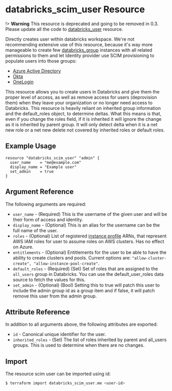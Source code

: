 # databricks_scim_user Resource

!> **Warning** This resource is deprecated and going to be removed in 0.3. Please update all the code to [databricks_user](user.md) resource.

Directly creates user within databricks workspace. We're not recommending extensive use of this resource, because it's way more manageable to create few [databricks_group](group.md) instances with all related permissions to them and let Identity provider use SCIM provisioning to populate users into those groups:

* [Azure Active Directory](https://docs.microsoft.com/en-us/azure/databricks/administration-guide/users-groups/scim/aad)
* [Okta](https://docs.databricks.com/administration-guide/users-groups/scim/okta.html)
* [OneLogin](https://docs.databricks.com/administration-guide/users-groups/scim/onelogin.html)

This resource allows you to create users in Databricks and give them the proper level of access, as well as remove access for users (deprovision them) when they leave your organization or no longer need access to Databricks. This resource is heavily reliant on inherited group information and the default_roles object, to determine deltas. What this means is that, even if you change the roles field, if it is inherited it will ignore the change as it is inherited by parent group. It will only detect delta when it is a net new role or a net new delete not covered by inherited roles or default roles.  


## Example Usage

```hcl
resource "databricks_scim_user" "admin" {
  user_name    = "me@example.com"
  display_name = "Example user"
  set_admin    = true
}
```

## Argument Reference

The following arguments are required:

* `user_name` - (Required) This is the username of the given user and will be their form of access and identity.
* `display_name` - (Optional) This is an alias for the username can be the full name of the user.
* `roles` - (Optional) List of registered [instance profile](instance_profile.md) ARNs, that represent AWS IAM roles for user to assume roles on AWS clusters. Has no effect on Azure.
* `entitlements` - (Optional) Entitlements for the user to be able to have the ability to create clusters and pools. Current options are: `"allow-cluster-create", "allow-instance-pool-create"`.
* `default_roles` - (Required) (Set) Set of roles that are assigned to the `all_users` group in Databricks. You can use the default_user_roles data source to fetch the values for this.
* `set_admin` - (Optional) (Bool) Setting this to true will patch this user to include the admin group id as a group item and if false, it will patch remove this user from the admin group.

## Attribute Reference

In addition to all arguments above, the following attributes are exported:

* `id` - Canonical unique identifier for the user.
* `inherited_roles` - (Set) The list of roles inherited by parent and all_users groups. This is used to determine when there are no changes.

## Import

The resource scim user can be imported using id:

```bash
$ terraform import databricks_scim_user.me <user-id>
```